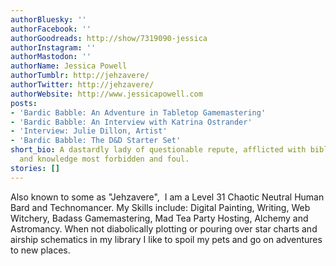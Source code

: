 ```yaml
---
authorBluesky: ''
authorFacebook: ''
authorGoodreads: http://show/7319090-jessica
authorInstagram: ''
authorMastodon: ''
authorName: Jessica Powell
authorTumblr: http://jehzavere/
authorTwitter: http://jehzavere/
authorWebsite: http://www.jessicapowell.com
posts:
- 'Bardic Babble: An Adventure in Tabletop Gamemastering'
- 'Bardic Babble: An Interview with Katrina Ostrander'
- 'Interview: Julie Dillon, Artist'
- 'Bardic Babble: The D&D Starter Set'
short_bio: A dastardly lady of questionable repute, afflicted with bibliophilia, wanderlust
  and knowledge most forbidden and foul.
stories: []
---
```


Also known to some as "Jehzavere",  I am a Level 31 Chaotic Neutral Human Bard and Technomancer. My Skills include: Digital Painting, Writing, Web Witchery, Badass Gamemastering, Mad Tea Party Hosting, Alchemy and Astromancy. When not diabolically plotting or pouring over star charts and airship schematics in my library I like to spoil my pets and go on adventures to new places.